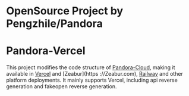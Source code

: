 # OpenSource Project by Pengzhile/Pandora

# Pandora-Vercel
This project modifies the code structure of [Pandora-Cloud](https://github.com/pengzhile/pandora-cloud), making it available in [Vercel](https://vercel.com) and [Zeabur](https ://Zeabur.com), [Railway](https://railway.app) and other platform deployments. It mainly supports Vercel, including api reverse generation and fakeopen reverse generation.


